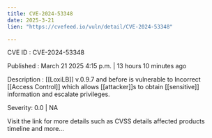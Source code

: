 ```yaml
---
title: CVE-2024-53348
date: 2025-3-21
lien: "https://cvefeed.io/vuln/detail/CVE-2024-53348"

---
```


CVE ID : CVE-2024-53348

Published :  March 21
2025
4:15 p.m. | 13 hours
10 minutes ago

Description : [[LoxiLB]] v.0.9.7 and before is vulnerable to Incorrect [[Access Control]] which allows [[attacker]]s to obtain [[sensitive]] information and escalate privileges.

Severity: 0.0 | NA

Visit the link for more details
such as CVSS details
affected products
timeline
and more...
